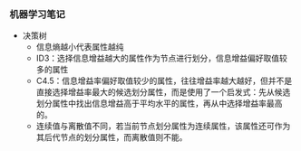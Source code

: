 ### 机器学习笔记

- 决策树
    - 信息熵越小代表属性越纯
    - ID3：选择信息增益越大的属性作为节点进行划分，信息增益偏好取值较多的属性
    - C4.5：信息增益率偏好取值较少的属性，往往增益率越大越好，但并不是直接选择增益率最大的候选划分属性，而是使用了一个启发式：先从候选划分属性中找出信息增益高于平均水平的属性，再从中选择增益率最高的。
    - 连续值与离散值不同，若当前节点划分属性为连续属性，该属性还可作为其后代节点的划分属性，而离散值则不能。

